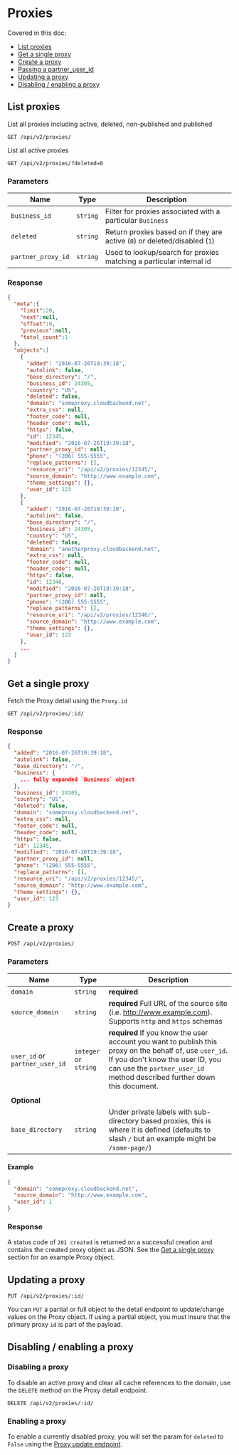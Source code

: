 # Proxies

Covered in this doc:
* [List proxies](#list-proxies)
* [Get a single proxy](#get-a-single-proxy)
* [Create a proxy](#create-a-proxy)
* [Passing a partner_user_id](#passing-a-partner_user_id)
* [Updating a proxy](#updating-a-proxy)
* [Disabling / enabling a proxy](#disabling--enabling-a-proxy)

## List proxies

List all proxies including active, deleted, non-published and published

    GET /api/v2/proxies/

List all active proxies

	GET /api/v2/proxies/?deleted=0

### Parameters

Name | Type | Description
-----|------|--------------
`business_id`|`string`|Filter for proxies associated with a particular `Business`
`deleted`|`string`|Return proxies based on if they are active (`0`) or deleted/disabled (`1`)
`partner_proxy_id`|`string`|Used to lookup/search for proxies matching a particular internal id

### Response

```json
{
  "meta":{
    "limit":20,
    "next":null,
    "offset":0,
    "previous":null,
    "total_count":1
  },
  "objects":[
    {
      "added": "2016-07-26T19:39:18",
      "autolink": false,
      "base_directory": "/",
      "business_id": 24305,
      "country": "US",
      "deleted": false,
      "domain": "someproxy.cloudbackend.net",
      "extra_css": null,
      "footer_code": null,
      "header_code": null,
      "https": false,
      "id": 12345,
      "modified": "2016-07-26T19:39:18",
      "partner_proxy_id": null,
      "phone": "(206) 555-5555",
      "replace_patterns": [],
      "resource_uri": "/api/v2/proxies/12345/",
      "source_domain": "http://www.example.com",
      "theme_settings": {},
      "user_id": 123
    },
    {
      "added": "2016-07-26T19:39:18",
      "autolink": false,
      "base_directory": "/",
      "business_id": 24305,
      "country": "US",
      "deleted": false,
      "domain": "anotherproxy.cloudbackend.net",
      "extra_css": null,
      "footer_code": null,
      "header_code": null,
      "https": false,
      "id": 12346,
      "modified": "2016-07-26T19:39:18",
      "partner_proxy_id": null,
      "phone": "(206) 555-5555",
      "replace_patterns": [],
      "resource_uri": "/api/v2/proxies/12346/",
      "source_domain": "http://www.example.com",
      "theme_settings": {},
      "user_id": 123
    },
    ...
  ]
}
```

## Get a single proxy

Fetch the Proxy detail using the `Proxy.id`

    GET /api/v2/proxies/:id/

### Response

```json
{
  "added": "2016-07-26T19:39:18",
  "autolink": false,
  "base_directory": "/",
  "business": {
    ... fully expanded `Business` object
  },
  "business_id": 24305,
  "country": "US",
  "deleted": false,
  "domain": "someproxy.cloudbackend.net",
  "extra_css": null,
  "footer_code": null,
  "header_code": null,
  "https": false,
  "id": 12345,
  "modified": "2016-07-26T19:39:18",
  "partner_proxy_id": null,
  "phone": "(206) 555-5555",
  "replace_patterns": [],
  "resource_uri": "/api/v2/proxies/12345/",
  "source_domain": "http://www.example.com",
  "theme_settings": {},
  "user_id": 123
}
```

## Create a proxy

    POST /api/v2/proxies/

### Parameters

Name | Type | Description
-----|------|--------------
`domain`|`string`|**required**
`source_domain`|`string`|**required** Full URL of the source site (i.e. http://www.example.com). Supports `http` and `https` schemas
`user_id` or `partner_user_id`|`integer` or `string`|**required** If you know the user account you want to publish this proxy on the behalf of, use `user_id`. If you don't know the user ID, you can use the `partner_user_id` method described further down this document.
||
**Optional**||
`base_directory`|`string`|Under private labels with sub-directory based proxies, this is where it is defined (defaults to slash `/` but an example might be `/some-page/`)
#### Example

```json
{
  "domain": "someproxy.cloudbackend.net",
  "source_domain": "http://www.example.com",
  "user_id": 1
}
```

### Response

A status code of `201 created` is returned on a successful creation and contains the created proxy object as JSON. See the [Get a single proxy](#get-a-single-proxy) section for an example Proxy object.

## Updating a proxy

    PUT /api/v2/proxies/:id/

You can `PUT` a partial or full object to the detail endpoint to update/change values on the Proxy object. If using a partial object, you must insure that the primary proxy `id` is part of the payload.

## Disabling / enabling a proxy

### Disabling a proxy

To disable an active proxy and clear all cache references to the domain, use the `DELETE` method on the Proxy detail endpoint.

    DELETE /api/v2/proxies/:id/
    
### Enabling a proxy

To enable a currently disabled proxy, you will set the param for `deleted` to `False` using the [Proxy update endpoint](#updating-a-proxy).
